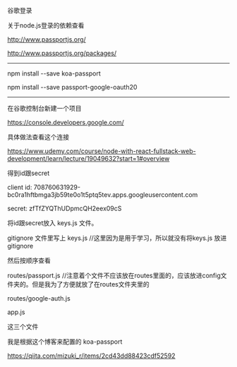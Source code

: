 谷歌登录

关于node.js登录的依赖查看

http://www.passportjs.org/

http://www.passportjs.org/packages/

-----------------------------------------
npm install --save koa-passport

npm install --save passport-google-oauth20

-----------------------------------------
在谷歌控制台新建一个项目

https://console.developers.google.com/

具体做法查看这个连接

https://www.udemy.com/course/node-with-react-fullstack-web-development/learn/lecture/19049632?start=1#overview

得到id跟secret


client id:
708760631929-bc0ra1hftbmga3jb59te0o1t5ptq5tev.apps.googleusercontent.com

secret:
zfTfZYQThUDpmcQH2eex09cS

将id跟secret放入 keys.js 文件。

gitignore 文件里写上 keys.js    //这里因为是用于学习，所以就没有将keys.js 放进gitignore

然后按顺序查看

routes/passport.js      //注意着个文件不应该放在routes里面的，应该放进config文件夹的。但是我为了方便就放了在routes文件夹里的

routes/google-auth.js

app.js 

这三个文件

我是根据这个博客来配置的 koa-passport

https://qiita.com/mizuki_r/items/2cd43dd88423cdf52592


